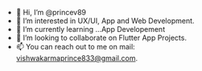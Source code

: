- 👋 Hi, I’m @princev89
- 👀 I’m interested in UX/UI, App and Web Development.
- 🌱 I’m currently learning ...App Developement
- 💞️ I’m looking to collaborate on Flutter App Projects.
- 📫 You can reach out to me on mail: vishwakarmaprince833@gmail.com.

<!---
princev89/princev89 is a ✨ special ✨ repository because its `README.md` (this file) appears on your GitHub profile.
You can click the Preview link to take a look at your changes.
--->
